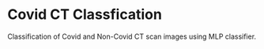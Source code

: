 # Covid CT Classfication
 Classification of Covid and Non-Covid CT scan images using MLP classifier.
